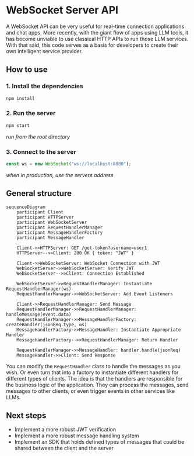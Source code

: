 # WebSocket Server API

A WebSocket API can be very useful for real-time connection applications and chat apps. More recently, with the giant flow of apps using LLM tools, it has become unviable to use classical HTTP APIs to run those LLM services.
With that said, this code serves as a basis for developers to create their own intelligent service provider.

## How to use

### 1. Install the dependencies

```bash
npm install
```

### 2. Run the server

```bash
npm start
```

_run from the root directory_

### 3. Connect to the server

```javascript
const ws = new WebSocket("ws://localhost:8080");
```

_when in production, use the servers address_

## General structure

```mermaid
sequenceDiagram
    participant Client
    participant HTTPServer
    participant WebSocketServer
    participant RequestHandlerManager
    participant MessageHandlerFactory
    participant MessageHandler

    Client->>HTTPServer: GET /get-token?username=user1
    HTTPServer-->>Client: 200 OK { token: "JWT" }

    Client->>WebSocketServer: WebSocket Connection with JWT
    WebSocketServer->>WebSocketServer: Verify JWT
    WebSocketServer-->>Client: Connection Established

    WebSocketServer->>RequestHandlerManager: Instantiate RequestHandlerManager(ws)
    RequestHandlerManager->>WebSocketServer: Add Event Listeners

    Client->>RequestHandlerManager: Send Message
    RequestHandlerManager->>RequestHandlerManager: handleMessage(event.data)
    RequestHandlerManager->>MessageHandlerFactory: createHandler(jsonReq.type, ws)
    MessageHandlerFactory->>MessageHandler: Instantiate Appropriate Handler
    MessageHandlerFactory-->>RequestHandlerManager: Return Handler

    RequestHandlerManager->>MessageHandler: handler.handle(jsonReq)
    MessageHandler->>Client: Send Response
```

You can modify the `RequestHandler` class to handle the messages as you wish. Or even turn that into a factory to instantiate different handlers for different types of clients. The idea is that the handlers are responsible for the business logic of the application. They can process the messages, send messages to other clients, or even trigger events in other services like LLMs.

## Next steps

- Implement a more robust JWT verification
- Implement a more robust message handling system
- Implement an SDK that holds defined types of messages that could be shared between the client and the server
